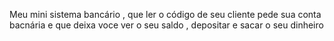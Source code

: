 Meu mini sistema bancário , que ler o código de seu cliente pede sua conta bacnária e que deixa voce ver o seu saldo , depositar e sacar o seu dinheiro


